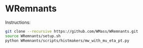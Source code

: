 # WRemnants

Instructions:
```bash
git clone --recursive https://github.com/WMass/WRemnants.git
source WRemnants/setup.sh
python WRemnants/scripts/histmakers/mw_with_mu_eta_pt.py
```
